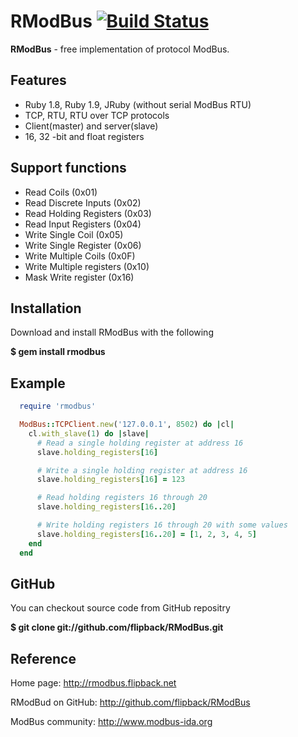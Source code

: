RModBus [![Build Status](https://secure.travis-ci.org/flipback/rmodbus.png)](http://travis-ci.org/flipback/rmodbus)
==========================

**RModBus** - free implementation of protocol ModBus.

Features
---------------------------
  - Ruby 1.8, Ruby 1.9, JRuby (without serial ModBus RTU)
  - TCP, RTU, RTU over TCP protocols
  - Client(master) and server(slave)
  - 16, 32 -bit and float registers

Support functions
---------------------------
  * Read Coils (0x01)
  * Read Discrete Inputs (0x02)
  * Read Holding Registers (0x03)
  * Read Input Registers (0x04)
  * Write Single Coil (0x05)
  * Write Single Register (0x06)
  * Write Multiple Coils (0x0F)
  * Write Multiple registers (0x10)
  * Mask Write register (0x16)

Installation
------------------------------------

Download and install RModBus with the following

**$ gem install rmodbus**

Example
------------------------------------

  ```ruby
    require 'rmodbus'

    ModBus::TCPClient.new('127.0.0.1', 8502) do |cl|
      cl.with_slave(1) do |slave|
        # Read a single holding register at address 16
        slave.holding_registers[16]

        # Write a single holding register at address 16
        slave.holding_registers[16] = 123

        # Read holding registers 16 through 20
        slave.holding_registers[16..20]

        # Write holding registers 16 through 20 with some values
        slave.holding_registers[16..20] = [1, 2, 3, 4, 5]
      end
    end
  ```

GitHub
----------------------------------

You can checkout source code from GitHub repositry

**$ git clone git://github.com/flipback/RModBus.git**

Reference
----------------------------------

Home page: http://rmodbus.flipback.net

RModBud on GitHub: http://github.com/flipback/RModBus

ModBus community: http://www.modbus-ida.org
